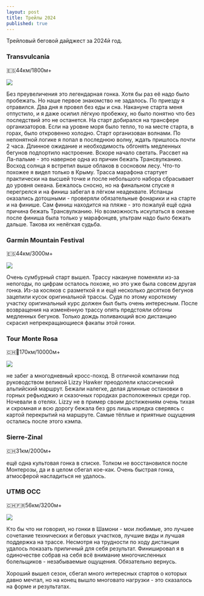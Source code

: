 ```yaml
---
layout: post
title: Трейлы 2024
published: true
---
```


Трейловый беговой дайджест за 2024й год.

### Transvulcania
🇪🇸44км/1800м+

![]({{site.baseurl}}/images/photo_2025-01-19_18-16-04.jpg)

Без преувеличения это легендарная гонка. Хотя бы раз её надо было пробежать. Но наше первое знакомство не задалось. По приезду я отравился. Два дня я провел без еды и сна. Накануне старта меня отпустило, и я даже осилил лёгкую пробежку, но было понятно что без последствий это не останется. На старт добирался на трансфере организаторов. Если на уровне моря было тепло, то на месте старта, в горах, было откровенно холодно. Старт организован волнами. По непонятной логике я попал в последнюю волну, ждать пришлось почти 2 часа. Длинное ожидание и необходимость обгонять медленных бегунов подпортило настроение. Вскоре начало светать. Рассвет на Ла-пальме - это наверное одна из причин бежать Трансвулканию. Восход солнца я встретил выше облаков в сосновом лесу. Что-то похожее я видел только в Крыму.
Трасса марафона стартует практически на высшей точке и после небольшого набора сбрасывает до уровня океана. Бежалось сносно, но на финальном спуске я перегрелся и на финиш забегал в лёгком неадеквате. Испанцы оказались дотошными - проверяли обязательные фонарики и на старте и на финише. Сам финиш находится на пляже - это пожалуй ещё одна причина бежать Трансвулканию. Но возможность искупаться в океане после финиша была только у марафонцев, ультрам надо было бежать дальше. Такова их нелёгкая судьба.

### Garmin Mountain Festival
🇪🇸44км/3000м+

![]({{site.baseurl}}/images/photo_2025-01-19_18-16-06.jpg)

Очень сумбурный старт вышел. Трассу накануне поменяли из-за непогоды, по цифрам осталось похоже, но это уже была совсем другая гонка. Из-за косяков с разметкой я и ещё несколько десятков бегунов зацепили кусок оригинальной трассы. Судя по этому короткому участку оригинальный курс должен был быть очень интересным. После возвращения на изменённую трассу опять предстояли обгоны медленных бегунов. Только дождь поливающий всю дистанцию скрасил непрекращающиеся факапы этой гонки.

### Tour Monte Rosa
🇨🇭🤌170км/10000м+

![]({{site.baseurl}}/images/photo_2025-01-19_18-16-07.jpg)

не забег а многодневный кросс-поход. В отличной компании под руководством великой Lizzy Hawker преодолели классический альпийский маршрут. Бежали налегке, делая длинные остановки в горных рефьюджио и сказочных городках расположенных среди гор. Ночевали в отелях. Lizzy не в пример своим достижениям очень тихая и скромная и всю дорогу бежала без gps лишь изредка сверяясь с картой перекрытий на маршруте. Самые тёплые и приятные ощущения остались после этого кэмпа.

### Sierre-Zinal
🇨🇭31км/2000м+

ещё одна культовая гонка в списке. Толком не восстановился после Монтерозы, да и в целом сбегал кое-как. Очень быстрая гонка, атмосферой насладиться не удалось.

### UTMB OCC
🇨🇭🇫🇷56км/3200м+

![]({{site.baseurl}}/images/photo_2025-01-19_18-16-08.jpg)

Кто бы что ни говорил, но гонки в Шамони - мои любимые, это лучшее сочетание технических и беговых участков, лучшие виды и лучшая поддержка на трассе. Несмотря на трудности по ходу дистанции удалось показать приличный для себя результат. Финишировал я в одиночестве собрав на себя всё внимание многочисленных болельщиков - незабываемые ощущения. Обязательно вернусь.

Хороший вышел сезон, сбегал много интересных стартов о которых давно мечтал, но на конец вышло многовато нагрузки - это сказалось на форме и результатах.
